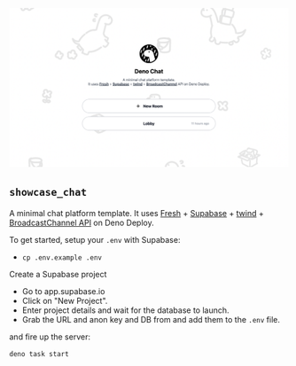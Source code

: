 ![](static/screenshot.png)

## `showcase_chat`

A minimal chat platform template. It uses [Fresh](https://fresh.deno.dev) +
[Supabase](https://supabase.io) + [twind](https://twind.dev) +
[BroadcastChannel API](https://developer.mozilla.org/en-US/docs/Web/API/Broadcast_Channel_API)
on Deno Deploy.

To get started, setup your `.env` with Supabase:

- `cp .env.example .env`

Create a Supabase project

- Go to app.supabase.io
- Click on "New Project".
- Enter project details and wait for the database to launch.
- Grab the URL and anon key and DB from and add them to the `.env` file.

and fire up the server:

```
deno task start
```
